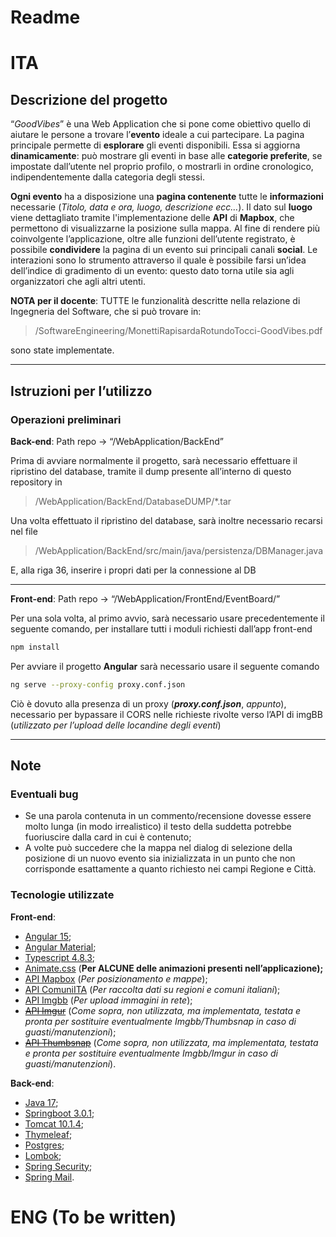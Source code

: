 # Readme

# ITA

## Descrizione del progetto

“*GoodVibes*” è una Web Application che si pone come obiettivo quello di aiutare le persone a trovare l’**evento** ideale a cui partecipare.
La pagina principale permette di **esplorare** gli eventi disponibili.
Essa si aggiorna **dinamicamente**: può mostrare gli eventi in base alle **categorie preferite**, se impostate dall’utente nel proprio profilo, o mostrarli in ordine cronologico, indipendentemente dalla categoria degli stessi.

**Ogni evento** ha a disposizione una **pagina contenente** tutte le **informazioni** necessarie (*Titolo, data e ora,  luogo, descrizione ecc…*).
Il dato sul **luogo** viene dettagliato tramite l'implementazione delle **API** di **Mapbox**, che permettono di visualizzarne la posizione sulla mappa.
Al fine di rendere più coinvolgente l’applicazione, oltre alle funzioni dell’utente registrato, è possibile **condividere** la pagina di un evento sui principali canali **social**.
Le interazioni sono lo strumento attraverso il quale è possibile farsi un’idea dell’indice di gradimento di un evento: questo dato torna utile sia agli organizzatori che agli altri utenti.

**NOTA per il docente**: TUTTE le funzionalità descritte nella relazione di Ingegneria del Software, che si può trovare in:

> /SoftwareEngineering/MonettiRapisardaRotundoTocci-GoodVibes.pdf
> 

sono state implementate.

---

## Istruzioni per l’utilizzo

### Operazioni preliminari

**********Back-end**********: Path repo → “/WebApplication/BackEnd”

Prima di avviare normalmente il progetto, sarà necessario effettuare il ripristino del database, tramite il dump presente all’interno di questo repository in 

> /WebApplication/BackEnd/DatabaseDUMP/*.tar
> 

Una volta effettuato il ripristino del database, sarà inoltre necessario recarsi nel file

> /WebApplication/BackEnd/src/main/java/persistenza/DBManager.java
> 

E, alla riga 36, inserire i propri dati per la connessione al DB

---

**Front-end**:  Path repo → “/WebApplication/FrontEnd/EventBoard/”

Per una sola volta, al primo avvio, sarà necessario usare precedentemente il seguente comando, per installare tutti i moduli richiesti dall’app front-end

```bash
npm install
```

Per avviare il progetto **Angular** sarà necessario usare il seguente comando 

```bash
ng serve --proxy-config proxy.conf.json
```

Ciò è dovuto alla presenza di un proxy (***proxy.conf.json***, *appunto*), necessario per bypassare il CORS nelle richieste rivolte verso l’API di imgBB (*utilizzato per l’upload delle locandine degli eventi*)

---

## Note

### Eventuali bug

- Se una parola contenuta in un commento/recensione dovesse essere molto lunga (in modo irrealistico) il testo della suddetta potrebbe fuoriuscire dalla card in cui è contenuto;
- A volte può succedere che la mappa nel dialog di selezione della posizione di un nuovo evento sia inizializzata in un punto che non corrisponde esattamente a quanto richiesto nei campi Regione e Città.

### Tecnologie utilizzate

**Front-end**:

- [Angular 15](https://angular.io/);
- [Angular Material](https://material.angular.io/);
- [Typescript 4.8.3](https://www.typescriptlang.org/);
- [Animate.css](https://animate.style/) (******************************************Per ALCUNE delle animazioni presenti nell’applicazione);******************************************
- [API Mapbox](https://docs.mapbox.com/api/overview/) (*Per posizionamento e mappe*);
- [API ComuniITA](https://github.com/Samurai016/Comuni-ITA) (*Per raccolta dati su regioni e comuni italiani*);
- [API Imgbb](https://api.imgbb.com/) (*Per upload immagini in rete*);
- ~~[API Imgur](https://apidocs.imgur.com/)~~ (*Come sopra, non utilizzata, ma implementata, testata e pronta per sostituire eventualmente Imgbb/Thumbsnap in caso di guasti/manutenzioni*);
- ~~[API Thumbsnap](https://thumbsnap.com/api)~~ (*Come sopra, non utilizzata, ma implementata, testata e pronta per sostituire eventualmente Imgbb/Imgur in caso di guasti/manutenzioni*).

****************Back-end****************:

- [Java 17](https://openjdk.org/projects/jdk/17/);
- [Springboot 3.0.1](https://spring.io/projects/spring-boot);
- [Tomcat 10.1.4](https://tomcat.apache.org/);
- [Thymeleaf](https://www.thymeleaf.org/);
- [Postgres](https://www.postgresql.org/);
- [Lombok](https://projectlombok.org/);
- [Spring Security](https://spring.io/projects/spring-security);
- [Spring Mail](https://www.baeldung.com/spring-email).

# ENG (To be written)